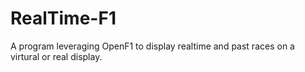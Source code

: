 # RealTime-F1
A program leveraging OpenF1 to display realtime and past races on a virtural or real display.
